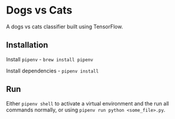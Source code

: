 Dogs vs Cats
============

A dogs vs cats classifier built using TensorFlow.

Installation
------------

Install `pipenv` - `brew install pipenv`

Install dependencies - `pipenv install`

Run
---

Either `pipenv shell` to activate a virtual environment and the run all commands normally, or using `pipenv run python <some_file>.py`.
